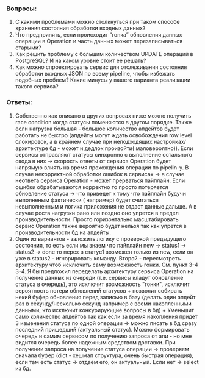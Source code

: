 ### Вопросы:

1. С какими проблемами можно столкнуться при таком способе хранения состояния обработки входных данных?
2. Что предпринять, если происходит “гонка” обновления данных операции в Operation и часть данных может перезаписываться
   старыми?
3. Как решить проблему с большим количеством UPDATE операций в PostgreSQL? И на каком уровне стоит ее решать?
4. Как можно спроектировать сервис для отслеживания состояния обработки входных JSON по всему pipeline, чтобы избежать
   подобных проблем? Какие минусы у вашего варианта реализации такого сервиса?

### Ответы:

1. Собственно как описано в других вопросах ниже можно получить race condition когда статусы поменяются в другом
   порядке. Также если нагрузка большая - большое количество апдейтов будет работать не быстро (апдейты могут ждать
   освобождения row level блокировок, а в крайнем случае при неподходящих настройках/архитектуре бд - может и дедлок
   произойти(
   маловероятно)). Если сервисы отправляют статусы синхронно с выполнение остального скода в них -> скорость ответы от
   сервиса Operation будет напрямую влиять на время прохождения операции по pipelin-у. В случае некорректной обработки
   ошибок в сервисах -> в случае неответа сервиса Operation - может прерваться пайплайн. Если ошибки обрабатываются
   корректно то просто потеряется обновление статуса -> что приведет к тому что пайплайн будучи выполненым фактически (
   например) будет считаться невыполненным и логика приложения не отдаст данные дальше. А в случае роста нагрузки рано
   или поздно оно упрется в предел производительности. Просто горизонтально масштабировать сервис Operation также
   вероятно будет нельзя так как упрется в производительности бд на апдейты.
2. Один из вариантов - заложить логику с проверкой предыдущего состояния, то есть если мы знаем что пайплайн new ->
   status1 -> status2 -> done то перех в статус1 возможен только из new, если он уже в status2 - игнорировать команду.
   Второй - пересмотреть архитектуру чтоб исключить саму возможность гонки. См. пункт 3-4
3-4. Я бы предложил переделать архитектуру сервиса Operation на получение данных из очереди (т.е. сервисы кладут
   обновление статуса в очередь), это исключит возможность "гонки", исключит вероятность потери обновлений статусов +
   позволит собирать некий буфер обновления перед записью в базу (делать один апдейт раз в секунду/несколько секунд
   например с всеми накопленными данными, что исключит конкурирующие вопросы в бд) + Уменьшит само количество апдейтов
   так как если за время накопления придет 3 изменения статуса по одной операции -> можно писать в бд сразу последний
   пришедший (актуальный статус). Можно формировать очередь и самим сервисом по получению запроса от апи - но мне
   видится очередь более надежным средством доставки. При получении запроса на получение статуса операции -> проверяем
   сначала буфер (dict - хешмап структура, очень быстрая операция), если там есть статус -> отдаем его, он актуальный.
   Если нет -> select из бд.
